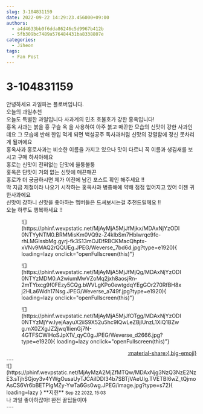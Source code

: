 ```yaml
---
slug: 3-104831159
date: 2022-09-22 14:29:23.456000+09:00
authors:
  - a4d4633bb0f6dda86246c5d9967b412b
  - 5fb309bc7489a576484431ba8338807e
categories:
  - Jiheon
tags:
  - Fan Post
---
```


# 3-104831159

<div class="post-container" markdown="1">
<div class="content-container md-sidebar__scrollwrap" markdown="1">

안녕하세요 과일파는 플로버입니다.<br>오늘의 과일추천<br>오늘도 특별한 과일입니다 사과계의 민초 호불호가 강한  홍옥입니다!<br>홍옥 사과는 붉을 홍 구슬 옥 을 사용하여 아주 붉고 매끈한 모습의 신맛이 강한 사과인데요 그 모습에 반해 한입 먹게 되면 백설공주 독사과처럼 신맛의 강렬함에 정신 못차리게 될꺼에요 <br>홍옥사과 홍로사과는 비슷한 이름을 가지고 있으나 맛이 다르니 꼭 이름과 생김새를 보시고 구매 하셔야해요<br>홍로는 신맛이 전혀없는 단맛에 울퉁불퉁<br>홍옥은 단맛이 거의 없는 신맛에 매끈매끈<br>홍로가 더 궁금하시면 제가 이전에 남긴 포스트 확인 해주세요 !!<br>딱 지금 제철이라 나오기 시작하는 홍옥사과 병충해에 약해 점점 없어지고 있어 이젠 귀한사과에요 <br>신맛이 강하니 신맛을 좋아하는 멤버들은 드셔보시는걸 추천드릴께요 !!<br>오늘 하루도 행복하세요 !!
<figure markdown="1">
![](https://phinf.wevpstatic.net/MjAyMjA5MjJfMjkx/MDAxNjYzODI0NTYyNTM0.BRMMisKm0VQ9z-Z4kIbSm7HbIwrqc9fc-rhLMGlssbMg.gyrj-fk3S13mOJDfRBCKMacQhptx-xVNv9MAQ2rQQUEg.JPEG/Weverse_7bd6d.jpg?type=e1920){ loading=lazy onclick="openFullscreen(this)"}
</figure>

<figure markdown="1">
![](https://phinf.wevpstatic.net/MjAyMjA5MjJfMjQg/MDAxNjYzODI0NTYzMDM0.A2wiumMwVZoMq2jxh8aosjRn-2mTYixcg9f0FEzy5CQg.bWVLgKPo0ewtgdqYEgGOr270RfBH8xj2HLa6Wdh17Nsg.JPEG/Weverse_a749f.jpg?type=e1920){ loading=lazy onclick="openFullscreen(this)"}
</figure>

<figure markdown="1">
![](https://phinf.wevpstatic.net/MjAyMjA5MjJfOTgg/MDAxNjYzODI0NTYzMjYw.IyejAayuX2iiS9X52u5hc9IQwLeZBjlUnzL1XiQ1BZwg.mX0ZXgJZ2jwq1IienGj7N-4GTFSCWlHoSJpX1V_qyC0g.JPEG/Weverse_d2666.jpg?type=e1920){ loading=lazy onclick="openFullscreen(this)"}
</figure>


</div>
</div>

<div style="text-align: right;" markdown="1">
<a href="https://weverse.io/fromis9/fanpost/3-104831159" style="text-align: right;">:material-share:{.big-emoji}</a>
</div>
---

<div class="comments-container md-sidebar__scrollwrap" markdown="1">
<div class="comment" markdown="1">
<div class='id-container' markdown="1">
![](https://phinf.wevpstatic.net/MjAyMzA2MjZfMTQw/MDAxNjg3NzQ3NzE2NzE3.sTjhSGjoy3v4YWgOusaUyTJCAiIDDI34b7SBTjVAeUIg.TVETBI6wZ_tQjmoAsCS6Vr6bBETPlgMZy-YwTa6Gs0wg.JPEG/image.jpg?type=s72){ loading=lazy }
**<span class="artist">지헌</span>** <small>Sep 22 2022, 15:03</small><br>
</div>
<div class='comment-body' markdown="1">
나 과일 좋아하잖아! 완전 꿀팁들이야
</div>
</div>
</div>
---
